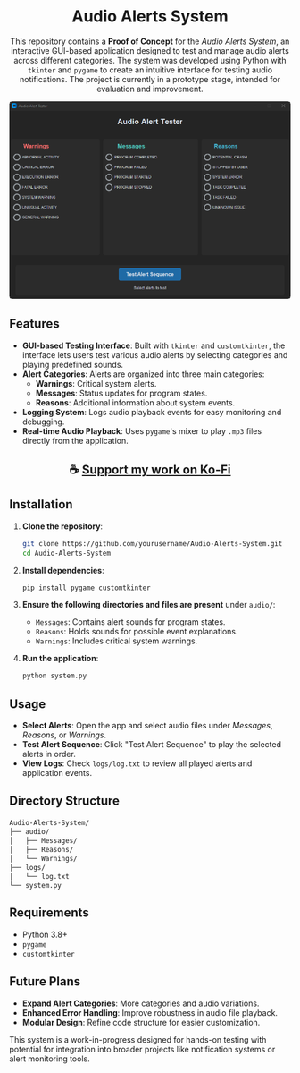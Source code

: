 <div align="center">

# Audio Alerts System

This repository contains a **Proof of Concept** for the *Audio Alerts System*, an interactive GUI-based application designed to test and manage audio alerts across different categories. The system was developed using Python with `tkinter` and `pygame` to create an intuitive interface for testing audio notifications. The project is currently in a prototype stage, intended for evaluation and improvement.

![Audio-Alerts-System](https://raw.githubusercontent.com/ThatSINEWAVE/Audio-Alert-System/refs/heads/main/assets/Audio%20Alert%20Tester.png)

</div>

## Features

- **GUI-based Testing Interface**: Built with `tkinter` and `customtkinter`, the interface lets users test various audio alerts by selecting categories and playing predefined sounds.
- **Alert Categories**: Alerts are organized into three main categories:
  - **Warnings**: Critical system alerts.
  - **Messages**: Status updates for program states.
  - **Reasons**: Additional information about system events.
- **Logging System**: Logs audio playback events for easy monitoring and debugging.
- **Real-time Audio Playback**: Uses `pygame`'s mixer to play `.mp3` files directly from the application.

<div align="center">

## ☕ [Support my work on Ko-Fi](https://ko-fi.com/thatsinewave)

</div>

## Installation

1. **Clone the repository**:
    ```bash
    git clone https://github.com/yourusername/Audio-Alerts-System.git
    cd Audio-Alerts-System
    ```

2. **Install dependencies**:
    ```bash
    pip install pygame customtkinter
    ```

3. **Ensure the following directories and files are present** under `audio/`:
    - `Messages`: Contains alert sounds for program states.
    - `Reasons`: Holds sounds for possible event explanations.
    - `Warnings`: Includes critical system warnings.

4. **Run the application**:
    ```bash
    python system.py
    ```

## Usage

- **Select Alerts**: Open the app and select audio files under *Messages*, *Reasons*, or *Warnings*.
- **Test Alert Sequence**: Click "Test Alert Sequence" to play the selected alerts in order.
- **View Logs**: Check `logs/log.txt` to review all played alerts and application events.

## Directory Structure

```plaintext
Audio-Alerts-System/
├── audio/
│   ├── Messages/
│   ├── Reasons/
│   └── Warnings/
├── logs/
│   └── log.txt
└── system.py
```

## Requirements

- Python 3.8+
- `pygame`
- `customtkinter`

## Future Plans

- **Expand Alert Categories**: More categories and audio variations.
- **Enhanced Error Handling**: Improve robustness in audio file playback.
- **Modular Design**: Refine code structure for easier customization.

This system is a work-in-progress designed for hands-on testing with potential for integration into broader projects like notification systems or alert monitoring tools.
